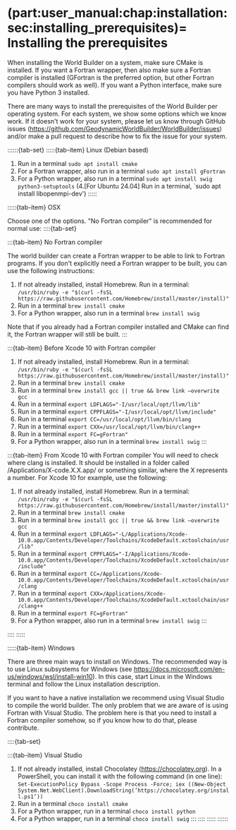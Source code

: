 (part:user_manual:chap:installation:sec:installing_prerequisites)=
Installing the prerequisites
============================

When installing the World Builder on a system, make sure CMake is installed.
If you want a Fortran wrapper, then also make sure a Fortran compiler is installed (GFortran is the preferred option, but other Fortran compilers should work as well).
If you want a Python interface, make sure you have Python 3 installed.

There are many ways to install the prerequisites of the World Builder per operating system.
For each system, we show some options which we know work.
If it doesn't work for your system, please let us know through GitHub issues (<https://github.com/GeodynamicWorldBuilder/WorldBuilder/issues>) and/or make a pull request to describe how to fix the issue for your system.

::::::{tab-set}
:::::{tab-item} Linux (Debian based)

1. Run in a terminal `sudo apt install cmake`
2. For a Fortran wrapper, also run in a terminal `sudo apt install gFortran`
3. For a Python wrapper, also run in a terminal `sudo apt install swig python3-setuptools`
(4.[For Ubuntu 24.04] Run in a terminal, `sudo apt install libopenmpi-dev')
:::::

:::::{tab-item} OSX

Choose one of the options. "No Fortran compiler" is recommended for normal use:
::::{tab-set}

:::{tab-item} No Fortran compiler

The world builder can create a Fortran wrapper to be able to link to Fortran programs.
If you don't explicitly need a Fortran wrapper to be built, you can use the following instructions:
1. If not already installed, install Homebrew. Run in a terminal: `/usr/bin/ruby -e "$(curl -fsSL https://raw.githubusercontent.com/Homebrew/install/master/install)"`
2. Run in a terminal `brew install cmake`
3. For a Python wrapper, also run in a terminal `brew install swig`

Note that if you already had a Fortran compiler installed and CMake can find it, the Fortran wrapper will still be built.
:::

:::{tab-item} Before Xcode 10 with Fortran compiler
1. If not already installed, install Homebrew. Run in a terminal: `/usr/bin/ruby -e "$(curl -fsSL https://raw.githubusercontent.com/Homebrew/install/master/install)"`
2. Run in a terminal `brew install cmake`
3. Run in a terminal `brew install gcc || true && brew link –overwrite gcc`
4. Run in a terminal `export LDFLAGS="-I/usr/local/opt/llvm/lib"`
5. Run in a terminal `export CPPFLAGS="-I/usr/local/opt/llvm/include"`
6. Run in a terminal `export CC=/usr/local/opt/llvm/bin/clang`
7. Run in a terminal `export CXX=/usr/local/opt/llvm/bin/clang++`
8. Run in a terminal `export FC=gFortran"`
9. For a Python wrapper, also run in a terminal `brew install swig`
:::

:::{tab-item} From Xcode 10 with Fortran compiler
You will need to check where clang is installed.
It should be installed in a folder called /Applications/X-code.X.X.app/ or something similar, where the X represents a number.
For Xcode 10 for example, use the following:
1. If not already installed, install Homebrew. Run in a terminal: `/usr/bin/ruby -e "$(curl -fsSL https://raw.githubusercontent.com/Homebrew/install/master/install)"`
2. Run in a terminal `brew install cmake`
3. Run in a terminal `brew install gcc || true && brew link –overwrite gcc`
4. Run in a terminal `export LDFLAGS="-L/Applications/Xcode-10.0.app/Contents/Developer/Toolchains/XcodeDefault.xctoolchain/usr/lib"`
5. Run in a terminal `export CPPFLAGS="-I/Applications/Xcode-10.0.app/Contents/Developer/Toolchains/XcodeDefault.xctoolchain/usr/include"`
6. Run in a terminal `export CC=/Applications/Xcode-10.0.app/Contents/Developer/Toolchains/XcodeDefault.xctoolchain/usr/clang`
7. Run in a terminal `export CXX=/Applications/Xcode-10.0.app/Contents/Developer/Toolchains/XcodeDefault.xctoolchain/usr/clang++`
8. Run in a terminal `export FC=gFortran"`
9. For a Python wrapper, also run in a terminal `brew install swig`
:::

::::
:::::

:::::{tab-item} Windows

There are three main ways to install on Windows.
The recommended way is to use Linux subsystems for Windows (see <https://docs.microsoft.com/en-us/windows/wsl/install-win10>).
In this case, start Linux in the Windows terminal and follow the Linux installation description.

If you want to have a native installation we recommend using  Visual Studio to compile the world builder. The only problem that we are aware of is using Fortran with Visual Studio. The problem here is that you need to install a Fortran compiler somehow, so if you know how to do that, please contribute.

::::{tab-set}

:::{tab-item} Visual Studio
1. If not already installed, install Chocolatey (<https://chocolatey.org>). In a PowerShell, you can install it with the following command (in one line): `Set-ExecutionPolicy Bypass -Scope Process -Force; iex ((New-Object System.Net.WebClient).DownloadString(’https://chocolatey.org/install.ps1’))`
2. Run in a terminal `choco install cmake`
3. For a Python wrapper, run in a terminal `choco install python`
4. For a Python wrapper, run in a terminal `choco install swig` 
:::
::::
:::::
::::::
